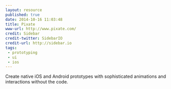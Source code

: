 ```yaml
---
layout: resource
published: true
date: 2014-10-16 11:03:48
title: Pixate
www-url: http://www.pixate.com/
credit: Sidebar
credit-twitter: SidebarIO
credit-url: http://sidebar.io
tags:
 - prototyping
 - ui
 - ios
---
```


Create native iOS and Android prototypes with sophisticated animations and interactions without the code.